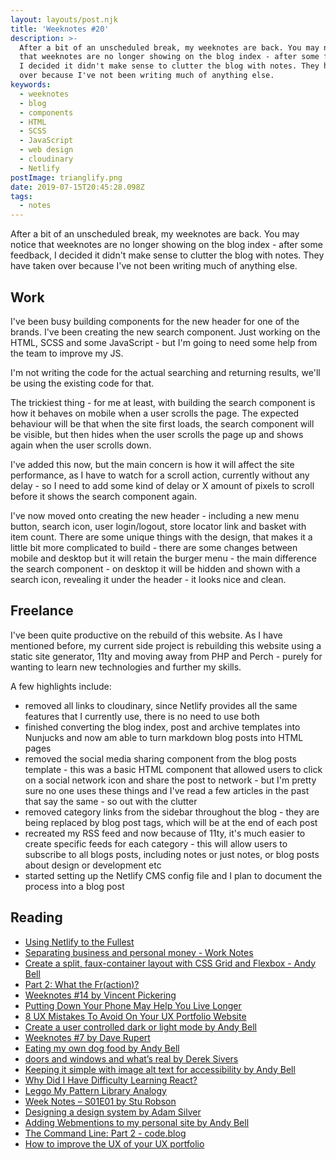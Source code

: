```yaml
---
layout: layouts/post.njk
title: 'Weeknotes #20'
description: >-
  After a bit of an unscheduled break, my weeknotes are back. You may notice
  that weeknotes are no longer showing on the blog index - after some feedback,
  I decided it didn't make sense to clutter the blog with notes. They have taken
  over because I've not been writing much of anything else.
keywords:
  - weeknotes
  - blog
  - components
  - HTML
  - SCSS
  - JavaScript
  - web design
  - cloudinary
  - Netlify
postImage: trianglify.png
date: 2019-07-15T20:45:28.098Z
tags:
  - notes
---
```

After a bit of an unscheduled break, my weeknotes are back. You may notice that weeknotes are no longer showing on the blog index - after some feedback, I decided it didn't make sense to clutter the blog with notes. They have taken over because I've not been writing much of anything else.

## Work
I've been busy building components for the new header for one of the brands. I've been creating the new search component. Just working on the HTML, SCSS and some JavaScript - but I'm going to need some help from the team to improve my JS.

I'm not writing the code for the actual searching and returning results, we'll be using the existing code for that.

The trickiest thing - for me at least, with building the search component is how it behaves on mobile when a user scrolls the page. The expected behaviour will be that when the site first loads, the search component will be visible, but then hides when the user scrolls the page up and shows again when the user scrolls down.

I've added this now, but the main concern is how it will affect the site performance, as I have to watch for a scroll action, currently without any delay - so I need to add some kind of delay or X amount of pixels to scroll before it shows the search component again.

I've now moved onto creating the new header - including a new menu button, search icon, user login/logout, store locator link and basket with item count. There are some unique things with the design, that makes it a little bit more complicated to build - there are some changes between mobile and desktop but it will retain the burger menu - the main difference the search component - on desktop it will be hidden and shown with a search icon, revealing it under the header - it looks nice and clean.

## Freelance
I've been quite productive on the rebuild of this website. As I have mentioned before, my current side project is rebuilding this website using a static site generator, 11ty and moving away from PHP and Perch - purely for wanting to learn new technologies and further my skills.

A few highlights include:
- removed all links to cloudinary, since Netlify provides all the same features that I currently use, there is no need to use both
- finished converting the blog index, post and archive templates into Nunjucks and now am able to turn markdown blog posts into HTML pages
- removed the social media sharing component from the blog posts template - this was a basic HTML component that allowed users to click on a social network icon and share the post to network - but I'm pretty sure no one uses these things and I've read a few articles in the past that say the same - so out with the clutter
- removed category links from the sidebar throughout the blog - they are being replaced by blog post tags, which will be at the end of each post
- recreated my RSS feed and now because of 11ty, it's much easier to create specific feeds for each category - this will allow users to subscribe to all blogs posts, including notes or just notes, or blog posts about design or development etc
- started setting up the Netlify CMS config file and I plan to document the process into a blog post

## Reading
- [Using Netlify to the Fullest](https://dev.to/remotesynth/using-netlify-to-the-fullest-3ef "Using Netlify to the Fullest")
- [Separating business and personal money - Work Notes](https://worknotes.co.uk/money/separating-business-and-personal-money/ "Separating business and personal money - Work Notes")
- [Create a split, faux-container layout with CSS Grid and Flexbox - Andy Bell](https://andy-bell.design/wrote/create-a-split-faux-container-layout-with-css-grid-and-flexbox/ "Create a split, faux-container layout with CSS Grid and Flexbox - Andy Bell")
- [Part 2: What the Fr(action)?](https://css-irl.info/debugging-css-grid-part-2-what-the-fraction/ "Part 2: What the Fr(action)?")
- [Weeknotes #14 by Vincent Pickering](https://vincentp.me/articles/2019/06/23/17-00/ "Weeknotes #14 by Vincent Pickering")
- [Putting Down Your Phone May Help You Live Longer](https://www.nytimes.com/2019/04/24/well/mind/putting-down-your-phone-may-help-you-live-longer.html "Putting Down Your Phone May Help You Live Longer")
- [8 UX Mistakes To Avoid On Your UX Portfolio Website](https://hackernoon.com/8-ux-mistakes-to-avoid-on-your-ux-portfolio-website-4d6dd437cf21 "8 UX Mistakes To Avoid On Your UX Portfolio Website")
- [Create a user controlled dark or light mode by Andy Bell](https://andy-bell.design/wrote/create-a-user-controlled-dark-or-light-mode/ "Create a user controlled dark or light mode by Andy Bell")
- [Weeknotes #7 by Dave Rupert](https://daverupert.com/2019/06/weeknotes-7/ "Weeknotes #7 by Dave Rupert")
- [Eating my own dog food by Andy Bell](https://andy-bell.design/wrote/eating-my-own-dog-food/ "Eating my own dog food by Andy Bell")
- [doors and windows and what’s real by Derek Sivers](https://sivers.org/dw "doors and windows and what’s real by Derek Sivers")
- [Keeping it simple with image alt text for accessibility by Andy Bell](https://andy-bell.design/wrote/keeping-it-simple-with-image-alt-text-for-accessibility/ "Keeping it simple with image alt text for accessibility by Andy Bell")
- [Why Did I Have Difficulty Learning React?](https://snook.ca/archives/javascript/difficulty-with-react "Why Did I Have Difficulty Learning React?")
- [Leggo My Pattern Library Analogy](https://snook.ca/archives/html_and_css/leggo-my-analogy "Leggo My Pattern Library Analogy")
- [Week Notes – S01E01 by Stu Robson](https://alwaystwisted.com/articles/week-notes-s01e01 "Week Notes – S01E01 by Stu Robson")
- [Designing a design system by Adam Silver](https://adamsilver.io/case-studies/designing-a-design-system-for-hmcts/ "Designing a design system by Adam Silver")
- [Adding Webmentions to my personal site by Andy Bell](https://andy-bell.design/wrote/adding-webmentions-to-my-personal-site/ "Adding Webmentions to my personal site by Andy Bell")
- [The Command Line: Part 2 - code.blog](https://codeblog.trovster.com/2019/07/command-line-part-2/ "The Command Line: Part 2 - code.blog")
- [How to improve the UX of your UX portfolio](https://www.invisionapp.com/inside-design/improve-ux-portfolio/ "How to improve the UX of your UX portfolio")
